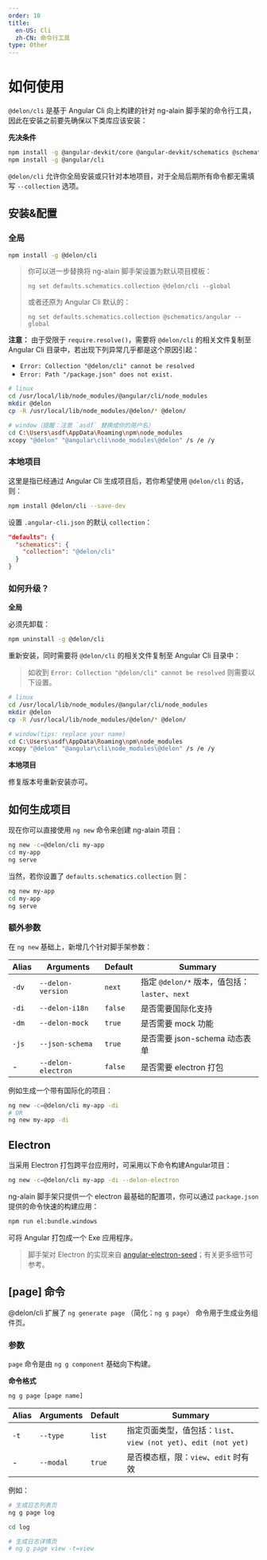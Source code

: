 ```yaml
---
order: 10
title:
  en-US: Cli
  zh-CN: 命令行工具
type: Other
---
```


# 如何使用

`@delon/cli` 是基于 Angular Cli 向上构建的针对 ng-alain 脚手架的命令行工具，因此在安装之前要先确保以下类库应该安装：

**先决条件**

```bash
npm install -g @angular-devkit/core @angular-devkit/schematics @schematics/schematics rxjs
npm install -g @angular/cli
```

`@delon/cli` 允许你全局安装或只针对本地项目，对于全局后期所有命令都无需填写 `--collection` 选项。

## 安装&配置

### 全局

```bash
npm install -g @delon/cli
```

> 你可以进一步替换将 ng-alain 脚手架设置为默认项目模板：
>
> `ng set defaults.schematics.collection @delon/cli --global`
>
> 或者还原为 Angular Cli 默认的：
>
> `ng set defaults.schematics.collection @schematics/angular --global`

**注意：** 由于受限于 `require.resolve()`，需要将 `@delon/cli` 的相关文件复制至 Angular Cli 目录中，若出现下列异常几乎都是这个原因引起：

- `Error: Collection "@delon/cli" cannot be resolved`
- `Error: Path "/package.json" does not exist.`

```bash
# linux
cd /usr/local/lib/node_modules/@angular/cli/node_modules
mkdir @delon
cp -R /usr/local/lib/node_modules/@delon/* @delon/

# window（提醒：注意 `asdf` 替换成你的用户名）
cd C:\Users\asdf\AppData\Roaming\npm\node_modules
xcopy "@delon" "@angular\cli\node_modules\@delon" /s /e /y
```

### 本地项目

这里是指已经通过 Angular Cli 生成项目后，若你希望使用 `@delon/cli` 的话，则：

```bash
npm install @delon/cli --save-dev
```

设置 `.angular-cli.json` 的默认 `collection`：

```json
"defaults": {
  "schematics": {
    "collection": "@delon/cli"
  }
}
```

### 如何升级？

**全局**

必须先卸载：

```bash
npm uninstall -g @delon/cli
```

重新安装，同时需要将 `@delon/cli` 的相关文件复制至 Angular Cli 目录中：

> 如收到 `Error: Collection "@delon/cli" cannot be resolved` 则需要以下设置。

```bash
# linux
cd /usr/local/lib/node_modules/@angular/cli/node_modules
mkdir @delon
cp -R /usr/local/lib/node_modules/@delon/* @delon/

# window(tips: replace your name)
cd C:\Users\asdf\AppData\Roaming\npm\node_modules
xcopy "@delon" "@angular\cli\node_modules\@delon" /s /e /y
```

**本地项目**

修复版本号重新安装亦可。

## 如何生成项目

现在你可以直接使用 `ng new` 命令来创建 ng-alain 项目：

```bash
ng new -c=@delon/cli my-app
cd my-app
ng serve
```

当然，若你设置了 `defaults.schematics.collection` 则：

```bash
ng new my-app
cd my-app
ng serve
```

### 额外参数

在 `ng new` 基础上，新增几个针对脚手架参数：

| Alias | Arguments | Default | Summary |
| --------- | --------- | ------- | ------- |
| `-dv` | `--delon-version` | `next` | 指定 `@delon/*` 版本，值包括：`laster`、`next` |
| `-di` | `--delon-i18n` | `false` | 是否需要国际化支持 |
| `-dm` | `--delon-mock` | `true` | 是否需要 mock 功能 |
| `-js` | `--json-schema` | `true` | 是否需要 json-schema 动态表单 |
| - | `--delon-electron` | `false` | 是否需要 electron 打包 |

例如生成一个带有国际化的项目：

```bash
ng new -c=@delon/cli my-app -di
# OR
ng new my-app -di
```

## Electron

当采用 Electron 打包跨平台应用时，可采用以下命令构建Angular项目：

```bash
ng new -c=@delon/cli my-app -di --delon-electron
```

ng-alain 脚手架只提供一个 electron 最基础的配置项，你可以通过 `package.json` 提供的命令快速的构建应用：

```bash
npm run el:bundle.windows
```

可将 Angular 打包成一个 Exe 应用程序。

> 脚手架对 Electron 的实现来自 [angular-electron-seed](https://github.com/sean-perkins/angular-electron-seed)；有关更多细节可参考。

## [page] 命令

@delon/cli 扩展了 `ng generate page` （简化：`ng g page`） 命令用于生成业务组件页。

### 参数

`page` 命令是由 `ng g component` 基础向下构建。

**命令格式**

```bash
ng g page [page name]
```

| Alias | Arguments | Default | Summary |
| --------- | --------- | ------- | ------- |
| `-t` | `--type` | `list` | 指定页面类型，值包括：`list`、`view (not yet)`、`edit (not yet)` |
| - | `--modal` | `true` | 是否模态框，限：`view`、`edit` 时有效 |

例如：

```bash
# 生成日志列表页
ng g page log

cd log

# 生成日志详情页
# ng g page view -t=view
```
